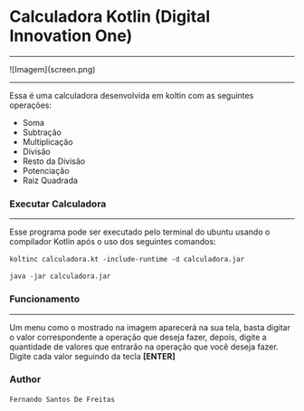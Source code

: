 # Calculadora Kotlin (Digital Innovation One)
<hr>
![Imagem](screen.png)

<hr>

Essa é uma calculadora desenvolvida em koltin com as seguintes operações:
* Soma
* Subtração
* Multiplicação
* Divisão
* Resto da Divisão
* Potenciação
* Raiz Quadrada

### Executar Calculadora
<hr>

Esse programa pode ser executado pelo terminal do ubuntu usando o compilador Kotlin após o uso dos seguintes comandos:

```
koltinc calculadora.kt -include-runtime -d calculadora.jar
```
```
java -jar calculadora.jar
```

### Funcionamento
<hr>

Um menu como o mostrado na imagem aparecerá na sua tela, basta digitar o valor correspondente a operação que deseja fazer, depois, digite a quantidade de valores que entrarão na operação que você deseja fazer.
Digite cada valor seguindo da tecla **[ENTER]**

### Author

```
Fernando Santos De Freitas
```
